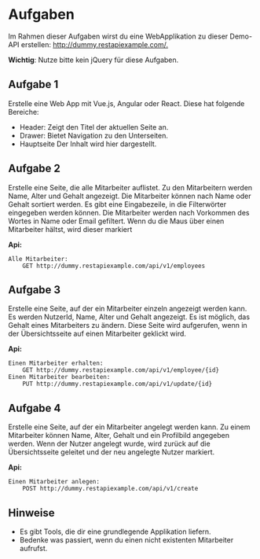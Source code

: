 # Aufgaben

Im Rahmen dieser Aufgaben wirst du eine WebApplikation zu dieser Demo-API erstellen: <http://dummy.restapiexample.com/.>

**Wichtig**: Nutze bitte kein jQuery für diese Aufgaben.

## Aufgabe 1

Erstelle eine Web App mit Vue.js, Angular oder React.
Diese hat folgende Bereiche:

* Header:
    Zeigt den Titel der aktuellen Seite an.
* Drawer:
    Bietet Navigation zu den Unterseiten.
* Hauptseite
    Der Inhalt wird hier dargestellt.

## Aufgabe 2

Erstelle eine Seite, die alle Mitarbeiter auflistet. Zu den Mitarbeitern werden Name, Alter und Gehalt angezeigt.
Die Mitarbeiter können nach Name oder Gehalt sortiert werden.
Es gibt eine Eingabezeile, in die Filterwörter eingegeben werden können.
Die Mitarbeiter werden nach Vorkommen des Wortes in Name oder Email gefiltert.
Wenn du die Maus über einen Mitarbeiter hältst, wird dieser markiert

**Api:**

    Alle Mitarbeiter:
        GET http://dummy.restapiexample.com/api/v1/employees

## Aufgabe 3

Erstelle eine Seite, auf der ein Mitarbeiter einzeln angezeigt werden kann. Es werden NutzerId, Name, Alter und Gehalt angezeigt.
Es ist möglich, das Gehalt eines Mitarbeiters zu ändern.
Diese Seite wird aufgerufen, wenn in der Übersichtsseite auf einen Mitarbeiter geklickt wird.

**Api:**

    Einen Mitarbeiter erhalten:
        GET http://dummy.restapiexample.com/api/v1/employee/{id}
    Einen Mitarbeiter bearbeiten:
        PUT http://dummy.restapiexample.com/api/v1/update/{id}

## Aufgabe 4

Erstelle eine Seite, auf der ein Mitarbeiter angelegt werden kann.
Zu einem Mitarbeiter können Name, Alter, Gehalt und ein Profilbild angegeben werden.
Wenn der Nutzer angelegt wurde, wird zurück auf die Übersichtsseite geleitet und der neu angelegte Nutzer markiert.

**Api:**

    Einen Mitarbeiter anlegen:
        POST http://dummy.restapiexample.com/api/v1/create

## Hinweise

* Es gibt Tools, die dir eine grundlegende Applikation liefern.
* Bedenke was passiert, wenn du einen nicht existenten Mitarbeiter aufrufst.
